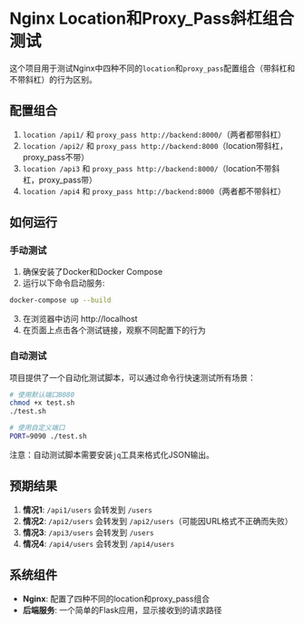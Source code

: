 # Nginx Location和Proxy_Pass斜杠组合测试

这个项目用于测试Nginx中四种不同的`location`和`proxy_pass`配置组合（带斜杠和不带斜杠）的行为区别。

## 配置组合

1. `location /api1/` 和 `proxy_pass http://backend:8000/`（两者都带斜杠）
2. `location /api2/` 和 `proxy_pass http://backend:8000`（location带斜杠，proxy_pass不带）
3. `location /api3` 和 `proxy_pass http://backend:8000/`（location不带斜杠，proxy_pass带）
4. `location /api4` 和 `proxy_pass http://backend:8000`（两者都不带斜杠）

## 如何运行

### 手动测试

1. 确保安装了Docker和Docker Compose
2. 运行以下命令启动服务:

```bash
docker-compose up --build
```

3. 在浏览器中访问 http://localhost
4. 在页面上点击各个测试链接，观察不同配置下的行为

### 自动测试

项目提供了一个自动化测试脚本，可以通过命令行快速测试所有场景：

```bash
# 使用默认端口8080
chmod +x test.sh
./test.sh

# 使用自定义端口
PORT=9090 ./test.sh
```

注意：自动测试脚本需要安装`jq`工具来格式化JSON输出。

## 预期结果

1. **情况1**: `/api1/users` 会转发到 `/users`
2. **情况2**: `/api2/users` 会转发到 `/api2/users`（可能因URL格式不正确而失败）
3. **情况3**: `/api3/users` 会转发到 `/users`
4. **情况4**: `/api4/users` 会转发到 `/api4/users`

## 系统组件

- **Nginx**: 配置了四种不同的location和proxy_pass组合
- **后端服务**: 一个简单的Flask应用，显示接收到的请求路径 